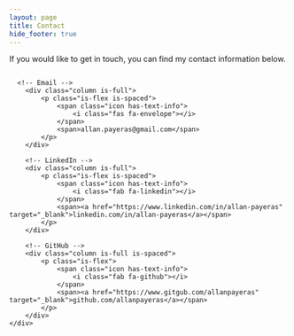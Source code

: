 ```yaml
---
layout: page
title: Contact
hide_footer: true
---
```


If you would like to get in touch, you can find my contact information below.

<div class="column is-full mt-3">
        <!-- Empty space between lines -->
</div>

<div class="container">
    <div class="columns is-multiline">

      <!-- Email -->
        <div class="column is-full">
            <p class="is-flex is-spaced">
                <span class="icon has-text-info">
                    <i class="fas fa-envelope"></i>
                </span>
                <span>allan.payeras@gmail.com</span>
            </p>
        </div>

        <!-- LinkedIn -->
        <div class="column is-full">
            <p class="is-flex is-spaced">
                <span class="icon has-text-info">
                    <i class="fab fa-linkedin"></i>
                </span>
                <span><a href="https://www.linkedin.com/in/allan-payeras" target="_blank">linkedin.com/in/allan-payeras</a></span>
            </p>
        </div>

        <!-- GitHub -->
        <div class="column is-full is-spaced">
            <p class="is-flex">
                <span class="icon has-text-info">
                    <i class="fab fa-github"></i>
                </span>
                <span><a href="https://www.gitgub.com/allanpayeras" target="_blank">github.com/allanpayeras</a></span>
            </p>
        </div>
    </div>
</div>